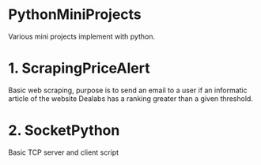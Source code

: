 # PythonMiniProjects

Various mini projects implement with python.

# 1. ScrapingPriceAlert
Basic web scraping, purpose is to send an email to a user if an informatic article of the website Dealabs has a ranking greater than a given threshold.

# 2. SocketPython
Basic TCP server and client script
